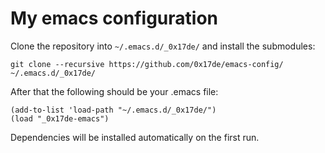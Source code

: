 # My emacs configuration

Clone the repository into `~/.emacs.d/_0x17de/` and install the submodules:
```
git clone --recursive https://github.com/0x17de/emacs-config/ ~/.emacs.d/_0x17de/
```

After that the following should be your .emacs file:

```
(add-to-list 'load-path "~/.emacs.d/_0x17de/")
(load "_0x17de-emacs")
```

Dependencies will be installed automatically on the first run.
